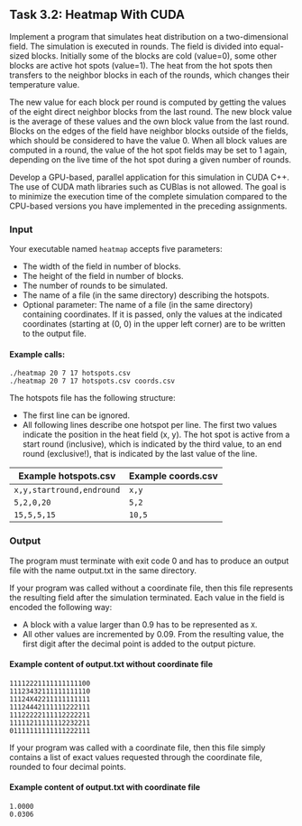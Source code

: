 ## Task 3.2: Heatmap With CUDA 

Implement a program that simulates heat distribution on a two-dimensional field. The simulation is executed in rounds. The field is divided into equal-sized blocks. Initially some of the blocks are cold (value=0), some other blocks are active hot spots (value=1). The heat from the hot spots then transfers to the neighbor blocks in each of the rounds, which changes their temperature value. 

The new value for each block per round is computed by getting the values of the eight direct neighbor blocks from the last round. The new block value is the average of these values and the own block value from the last round. Blocks on the edges of the field have neighbor blocks outside of the fields, which should be considered to have the value 0. When all block values are computed in a round, the value of the hot spot fields may be set to 1 again, depending on the live time of the hot spot during a given number of rounds. 

Develop a GPU-based, parallel application for this simulation in CUDA C++. The use of CUDA math libraries such as CUBlas is not allowed. The goal is to minimize the execution time of the complete simulation compared to the CPU-based versions you have implemented in the preceding assignments.

### Input

Your executable named `heatmap` accepts five parameters:
* The width of the field in number of blocks.
* The height of the field in number of blocks.
* The number of rounds to be simulated.
* The name of a file (in the same directory) describing the hotspots.
* Optional parameter: The name of a file (in the same directory) containing coordinates. If it is passed, only the values at the indicated coordinates (starting at (0, 0) in the upper left corner) are to be written to the output file.

#### Example calls:
    ./heatmap 20 7 17 hotspots.csv
	./heatmap 20 7 17 hotspots.csv coords.csv

The hotspots file has the following structure:
* The first line can be ignored.
* All following lines describe one hotspot per line. The first two values indicate the position in the heat field (x, y). The hot spot is active from a start round (inclusive), which is indicated by the third value, to an end round (exclusive!), that is indicated by the last value of the line.

| Example hotspots.csv      | Example coords.csv |
| ------------------------- | ------------------ |
| `x,y,startround,endround` | `x,y`              |
| `5,2,0,20`                | `5,2`              |
| `15,5,5,15`               | `10,5`             |


### Output

The program must terminate with exit code 0 and has to produce an output file with the name output.txt in the same directory.

If your program was called without a coordinate file, then this file represents the resulting field after the simulation terminated. Each value in the field is encoded the following way:
* A block with a value larger than 0.9 has to be represented as `X`. 
* All other values are incremented by 0.09. From the resulting value, the first digit after the decimal point is added to the output picture.

#### Example content of output.txt without coordinate file

    11112221111111111100
    11123432111111111110
    11124X42211111111111
    11124442111111222111
    11122222111112222211
    11111211111112232211
    01111111111111222111
    
If your program was called with a coordinate file, then this file simply contains a list of exact values requested through the coordinate file, rounded to four decimal points.

#### Example content of output.txt with coordinate file

    1.0000
    0.0306
    